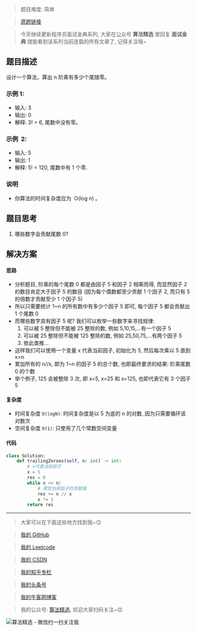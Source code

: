 > 题目难度: 简单

> [原题链接](https://leetcode-cn.com/problems/factorial-zeros-lcci/)

> 今天继续更新程序员面试金典系列, 大家在公众号 **算法精选** 里回复 **面试金典** 就能看到该系列当前连载的所有文章了, 记得关注哦~

## 题目描述

设计一个算法，算出 n 阶乘有多少个尾随零。

### 示例 1:

- 输入: 3
- 输出: 0
- 解释: 3! = 6, 尾数中没有零。

### 示例  2:

- 输入: 5
- 输出: 1
- 解释: 5! = 120, 尾数中有 1 个零.

### 说明

- 你算法的时间复杂度应为  O(log n) 。

## 题目思考

1. 哪些数字会贡献尾数 0?

## 解决方案

#### 思路

- 分析题目, 阶乘的每个尾数 0 都是由因子 5 和因子 2 相乘而得, 而显然因子 2 的数目肯定大于因子 5 的数目 (因为每个偶数都至少贡献 1 个因子 2, 而只有 5 的倍数才贡献至少 1 个因子 5)
- 所以只需要统计 1~n 的所有数中有多少个因子 5 即可, 每个因子 5 都会贡献出 1 个尾数 0
- 而哪些数字具有因子 5 呢? 我们可以枚举一些数字来寻找规律:
  1. 可以被 5 整除但不能被 25 整除的数, 例如 5,10,15,...有一个因子 5
  2. 可以被 25 整除但不能被 125 整除的数, 例如 25,50,75,...有两个因子 5
  3. 依此类推...
- 这样我们可以使用一个变量 x 代表当前因子, 初始化为 5, 然后每次乘以 5 直到 x>n
- 累加所有的 n//x, 即为 1~n 的因子 5 的总个数, 也即最终要求的结果: 阶乘尾数 0 的个数
- 举个例子, 125 会被整除 3 次, 即 x=5, x=25 和 x=125, 也即代表它有 3 个因子 5

#### 复杂度

- 时间复杂度 `O(logN)`: 时间复杂度是以 5 为底的 n 的对数, 因为只需要循环该对数次
- 空间复杂度 `O(1)`: 只使用了几个常数空间变量

#### 代码

```python
class Solution:
    def trailingZeroes(self, n: int) -> int:
        # x代表当前因子
        x = 5
        res = 0
        while x <= n:
            # 累加当前因子的贡献值
            res += n // x
            x *= 5
        return res
```

---

> 大家可以在下面这些地方找到我~😊

> [我的 GitHub](https://github.com/zjulyx)

> [我的 Leetcode](https://leetcode-cn.com/u/suibianfahui/)

> [我的 CSDN](https://me.csdn.net/zjulyx1993)

> [我的知乎专栏](https://zhuanlan.zhihu.com/c_1242508721932464128)

> [我的头条号](https://www.toutiao.com/c/user/1090304683804520/#mid=1671643017345028)

> [我的牛客网博客](https://blog.nowcoder.net/zjulyx)

> 我的公众号: [算法精选](https://mp.weixin.qq.com/s?__biz=MzA5MDk1MjI5MA==&mid=2247484158&idx=1&sn=90176bac32cf7af40e4074c721fd8a95&chksm=900285f3a7750ce5a068c9c9773781461819633f2fd60533732637ec9520c908371ebc218d49&scene=178&cur_album_id=1386231241346859009#rd), 欢迎大家扫码关注~😊

![算法精选 - 微信扫一扫关注我](https://pic1.zhimg.com/80/v2-7c988a7b35886df51596ef23616764ac_1440w.jpg)
